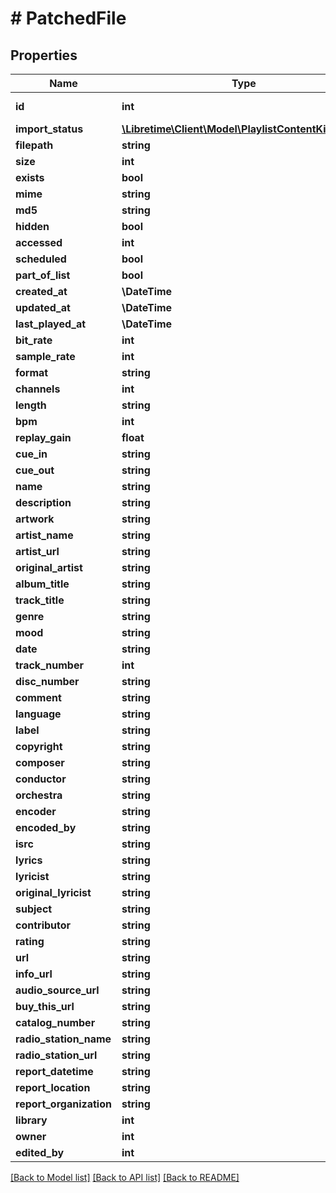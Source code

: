 # # PatchedFile

## Properties

Name | Type | Description | Notes
------------ | ------------- | ------------- | -------------
**id** | **int** |  | [optional] [readonly]
**import_status** | [**\Libretime\Client\Model\PlaylistContentKindEnum**](PlaylistContentKindEnum.md) |  | [optional]
**filepath** | **string** |  | [optional]
**size** | **int** |  | [optional]
**exists** | **bool** |  | [optional]
**mime** | **string** |  | [optional]
**md5** | **string** |  | [optional]
**hidden** | **bool** |  | [optional]
**accessed** | **int** |  | [optional]
**scheduled** | **bool** |  | [optional]
**part_of_list** | **bool** |  | [optional]
**created_at** | **\DateTime** |  | [optional]
**updated_at** | **\DateTime** |  | [optional]
**last_played_at** | **\DateTime** |  | [optional]
**bit_rate** | **int** |  | [optional]
**sample_rate** | **int** |  | [optional]
**format** | **string** |  | [optional]
**channels** | **int** |  | [optional]
**length** | **string** |  | [optional]
**bpm** | **int** |  | [optional]
**replay_gain** | **float** |  | [optional]
**cue_in** | **string** |  | [optional]
**cue_out** | **string** |  | [optional]
**name** | **string** |  | [optional]
**description** | **string** |  | [optional]
**artwork** | **string** |  | [optional]
**artist_name** | **string** |  | [optional]
**artist_url** | **string** |  | [optional]
**original_artist** | **string** |  | [optional]
**album_title** | **string** |  | [optional]
**track_title** | **string** |  | [optional]
**genre** | **string** |  | [optional]
**mood** | **string** |  | [optional]
**date** | **string** |  | [optional]
**track_number** | **int** |  | [optional]
**disc_number** | **string** |  | [optional]
**comment** | **string** |  | [optional]
**language** | **string** |  | [optional]
**label** | **string** |  | [optional]
**copyright** | **string** |  | [optional]
**composer** | **string** |  | [optional]
**conductor** | **string** |  | [optional]
**orchestra** | **string** |  | [optional]
**encoder** | **string** |  | [optional]
**encoded_by** | **string** |  | [optional]
**isrc** | **string** |  | [optional]
**lyrics** | **string** |  | [optional]
**lyricist** | **string** |  | [optional]
**original_lyricist** | **string** |  | [optional]
**subject** | **string** |  | [optional]
**contributor** | **string** |  | [optional]
**rating** | **string** |  | [optional]
**url** | **string** |  | [optional]
**info_url** | **string** |  | [optional]
**audio_source_url** | **string** |  | [optional]
**buy_this_url** | **string** |  | [optional]
**catalog_number** | **string** |  | [optional]
**radio_station_name** | **string** |  | [optional]
**radio_station_url** | **string** |  | [optional]
**report_datetime** | **string** |  | [optional]
**report_location** | **string** |  | [optional]
**report_organization** | **string** |  | [optional]
**library** | **int** |  | [optional]
**owner** | **int** |  | [optional]
**edited_by** | **int** |  | [optional]

[[Back to Model list]](../../README.md#models) [[Back to API list]](../../README.md#endpoints) [[Back to README]](../../README.md)
